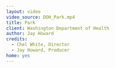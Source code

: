 ```yaml
---
layout: video
video_source: DOH_Park.mp4
title: Park
client: Washington Department of Health
author: Jay Howard
credits:
  - Chel White, Director
  - Jay Howard, Producer
home: yes
---
```


